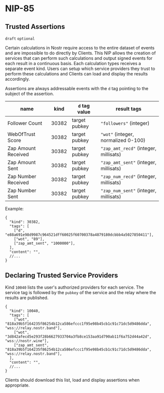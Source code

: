NIP-85
======

Trusted Assertions
------------------

`draft` `optional`

Certain calculations in Nostr require access to the entire dataset of events and are impossible to do directly by Clients. This NIP allows the creation of services that can perform such calculations and output signed events for each result in a continuous basis. Each calculation types receives a separate event kind. Users can setup which service providers they trust to perform these calculations and Clients can load and display the results accordingly.

Assertions are always addressable events with the `d` tag pointing to the subject of the assertion. 

| name                 | kind  | `d` tag value | result tags                           | 
| -------------------- | ----- | ------------- | ------------------------------------- |
| Follower Count       | 30382 | target pubkey | `"followers"` (integer)               | 
| WebOfTrust Score     | 30382 | target pubkey | `"wot"` (integer, normalized 0-100)   | 
| Zap Amount Received  | 30382 | target pubkey | `"zap_amt_recd"` (integer, millisats) | 
| Zap Amount Sent      | 30382 | target pubkey | `"zap_amt_sent"` (integer, millisats) | 
| Zap Number Received  | 30382 | target pubkey | `"zap_num_recd"` (integer, millisats) | 
| Zap Number Sent      | 30382 | target pubkey | `"zap_num_sent"` (integer, millisats) | 

Example: 

```jsonc
{
  "kind": 30382,
  "tags": [
    ["d", "e88a691e98d9987c964521dff60025f60700378a4879180dcbbb4a5027850411"],
    ["wot", "89"],
    ["zap_amt_sent", "1000000"],
  ],
  "content": "",
  //...
}
```

## Declaring Trusted Service Providers

Kind `10040` lists the user's authorized providers for each service. The service tag is followed by the `pubkey` of the service and the relay where the results are published.

```jsonc
{
  "kind": 10040,
  "tags": [
    ["wot", "818a39b5f164235f86254b12ca586efccc1f95e98b45cb1c91c71dc5d9486dda", "wss://relay.nostr.band"],
    ["wot", "3d842afecd5e293f28b6627933704a3fb8ce153aa91d790ab11f6a752d44a42d", "wss://nostr.wine"],
    ["zap_amt_sent", "818a39b5f164235f86254b12ca586efccc1f95e98b45cb1c91c71dc5d9486dda", "wss://relay.nostr.band"],
  ],
  "content": "",
  //...
}
```

Clients should download this list, load and display assertions when appropriate. 